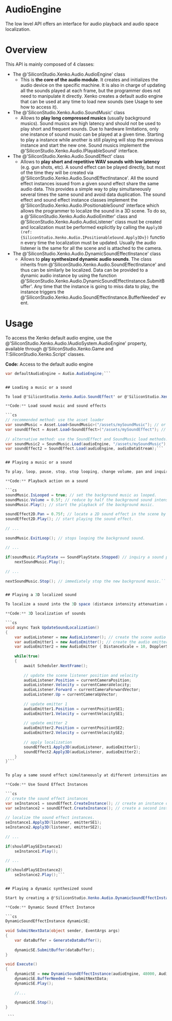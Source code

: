 # AudioEngine

The low level API offers an interface for audio playback and audio space localization.

# Overview

This API is mainly composed of 4 classes:

- The @'SiliconStudio.Xenko.Audio.AudioEngine' class
  - This is **the core of the audio module**. It creates and initializes the audio device on the specific machine. It is also in charge of updating all the sounds played at each frame, but the programmer does not need to manipulate it directly. Xenko creates a default audio engine that can be used at any time to load new sounds (see Usage to see how to access it).
- The @'SiliconStudio.Xenko.Audio.SoundMusic' class
  - Allows to **play long compressed musics** (usually background musics). Sound musics are high latency and should not be used to play short and frequent sounds. Due to hardware limitations, only one instance of sound music can be played at a given time. Starting to play a instance while another is still playing will stop the previous instance and start the new one. Sound musics implement the @'SiliconStudio.Xenko.Audio.IPlayableSound' interface. 
- The @'SiliconStudio.Xenko.Audio.SoundEffect' class 
  - Allows to **play short and repetitive WAV sounds with low latency** (e.g. gun shots, etc). A sound effect can be played directly, but most of the time they will be created via @'SiliconStudio.Xenko.Audio.SoundEffectInstance'. All the sound effect instances issued from a given sound effect share the same audio data. This provides a simple way to play simultaneously several times the same sound and avoid data duplication. The sound effect and sound effect instance classes implement the @'SiliconStudio.Xenko.Audio.IPositionableSound' interface which allows the programmer to localize the sound in a 3D scene. To do so, a @'SiliconStudio.Xenko.Audio.AudioEmitter' class and @'SiliconStudio.Xenko.Audio.AudioListener' class must be created and localization must be performed explicitly by calling the `Apply3D (ref:{SiliconStudio.Xenko.Audio.IPositionableSound.Apply3Dv})` function every time the localization must be updated. Usually the audio listener is the same for all the scene and is attached to the camera.
- The @'SiliconStudio.Xenko.Audio.DynamicSoundEffectInstance' class 
  - Allows to **play synthesized dynamic audio sounds**. The class inherits from @'SiliconStudio.Xenko.Audio.SoundEffectInstance' and thus can be similarly be localized. Data can be provided to a dynamic audio instance by using the function @'SiliconStudio.Xenko.Audio.DynamicSoundEffectInstance.SubmitBuffer'. Any time that the instance is going to miss data to play, the instance triggers the @'SiliconStudio.Xenko.Audio.SoundEffectInstance.BufferNeeded' event.

# Usage

To access the Xenko default audio engine, use the @'SiliconStudio.Xenko.Audio.IAudioSystem.AudioEngine' property, available through @'SiliconStudio.Xenko.Game and T:SiliconStudio.Xenko.Script' classes.

**Code:** Access to the default audio engine

```cs
var defaultAudioEngine = Audio.AudioEngine;```


## Loading a music or a sound

To load @'SiliconStudio.Xenko.Audio.SoundEffect' or @'SiliconStudio.Xenko.Audio.SoundMusic' preferably use the asset loader *Load*  and *LoadAsync* functions, or use their dedicated Load functions. 

**Code:** Load sound music and sound effects

```cs
// recommended method: use the asset loader
var soundMusic = Asset.Load<SoundMusic>("/assets/mySoundMusic"); // or await Asset.LoadAsync<SoundMusic>("/assets/mySoundMusic");
var soundEffect = Asset.Load<SoundEffect>("/assets/mySoundEffect"); // or await Asset.LoadAsync<SoundEffect>("/assets/mySoundEffect");
 
// alternative method: use the SoundEffect and SoundMusic load methods.
var soundMusic2 = SoundMusic.Load(audioEngine, "/assets/mySoundMusic");
var soundEffect2 = SoundEffect.Load(audioEngine, audioDataStream);```


## Playing a music or a sound

To play, loop, pause, stop, stop looping, change volume, pan and inquiry about the a sound play status just call the corresponding method from the @'SiliconStudio.Xenko.Audio.IPlayableSound' and @'SiliconStudio.Xenko.Audio.IPositionableSound'. Note that the sound loop status can be changed only when the sound is not playing.

**Code:** Playback action on a sound

```cs
soundMusic.IsLooped = true; // set the background music as looped.
soundMusic.Volume = 0.5f; // reduce by half the background sound intensity
soundMusic.Play(); // start the playback of the background music.
 
soundEffect2D.Pan = 0.75f; // locate a 2D sound effect in the scene by modifying its pan value.
soundEffect2D.Play(); // start playing the sound effect.
 
// ...
 
soundMusic.ExitLoop(); // stops looping the background sound.
 
// ...
 
if(soundMusic.PlayState == SoundPlayState.Stopped) // inquiry a sound play state
	nextSoundMusic.Play();
 
// ...
 
nextSoundMusic.Stop(); // immediately stop the new background music.```


## Playing a 3D localized sound

To localize a sound into the 3D space (distance intensity attenuation and doppler effect), first create an audio listener and emitter and then use the @'SiliconStudio.Xenko.Audio.IPositionableSound.Apply3D' function.

**Code:** 3D localization of sounds

```cs
void async Task UpdateSoundLocalization()
{
	var audioListener = new AudioListener(); // create the scene audio listener
	var audioEmitter1 = new AudioEmitter(); // create the audio emitter for the first sound effect with default distance and doppler scale
	var audioEmitter2 = new AudioEmitter { DistanceScale = 10, DopplerScale = 0.1 }; // create the audio emitter for the second sound effect and adjust its distance and doppler scale
 
	while(true)
	{
		await Scheduler.NextFrame();
 
		// update the scene listener position and velocity
		audioListener.Position = currentCameraPosition;
		audioListener.Velocity = currentCameraVelocity;
		audioListener.Forward = currentCameraForwardVector;
		audioListener.Up = currentCameraUpVector;
 
		// update emitter 1
		audioEmitter1.Position = currentPositionSE1;
		audioEmitter1.Velocity = currentVelocitySE1;
 
		// update emitter 2
		audioEmitter2.Position = currentPositionSE2;
		audioEmitter2.Velocity = currentVelocitySE2;
 
		// apply localization
		soundEffect1.Apply3D(audioListener, audioEmitter1);
		soundEffect2.Apply3D(audioListener, audioEmitter2);
	}
}```


To play a same sound effect simultaneously at different intensities and positions at the same time, use @'SiliconStudio.Xenko.Audio.SoundEffectInstance'. 

**Code:** Use Sound Effect Instances

```cs
// create the sound effect instances
var seInstance1 = soundEffect.CreateInstance(); // create an instance of the sound effect.
var seInstance2 = soundEffect.CreateInstance(); // create a second instance of the same sound effect.
 
// localize the sound effect instances.
seInstance1.Apply3D(listener, emitterSE1);
seInstance2.Apply3D(listener, emitterSE2);
 
// ...
 
if(shouldPlaySEInstance1)
	seInstance1.Play();
 
// ... 

if(shouldPlaySEInstance2)
	seInstance2.Play();```


## Playing a dynamic synthesized sound

Start by creating a @'SiliconStudio.Xenko.Audio.DynamicSoundEffectInstance' instance. Then submit data to play or set the submit it in the *BufferNeeded* callback. Finally make a call to *Play*.

**Code:** Dynamic Sound Effect Instance

```cs
DynamicSoundEffectInstance dynamicSE;
 
void SubmitNextData(object sender, EventArgs args)
{
	var dataBuffer = GenerateDataBuffer();
 
	dynamicSE.SubmitBuffer(dataBuffer);
}
 
void Execute()
{ 
	dynamicSE = new DynamicSoundEffectInstance(audioEngine, 48000, AudioChannels.Mono, AudioDataEncoding.PCM_16Bits);
	dynamicSE.BufferNeeded += SubmitNextData;
	dynamicSE.Play();
 
	//...
 
	dynamicSE.Stop();
}
 
 ```


